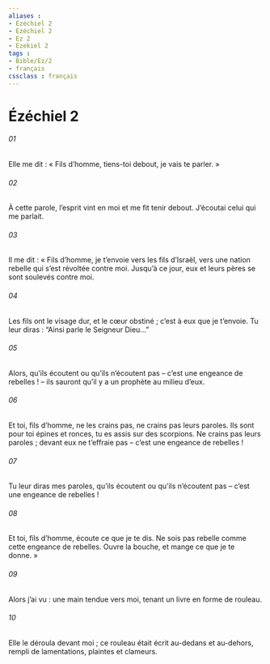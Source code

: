 ```yaml
---
aliases : 
- Ézéchiel 2
- Ézéchiel 2
- Ez 2
- Ezekiel 2
tags : 
- Bible/Ez/2
- français
cssclass : français
---
```


# Ézéchiel 2

###### 01
Elle me dit : « Fils d’homme, tiens-toi debout, je vais te parler. »
###### 02
À cette parole, l’esprit vint en moi et me fit tenir debout. J’écoutai celui qui me parlait.
###### 03
Il me dit : « Fils d’homme, je t’envoie vers les fils d’Israël, vers une nation rebelle qui s’est révoltée contre moi. Jusqu’à ce jour, eux et leurs pères se sont soulevés contre moi.
###### 04
Les fils ont le visage dur, et le cœur obstiné ; c’est à eux que je t’envoie. Tu leur diras : “Ainsi parle le Seigneur Dieu...”
###### 05
Alors, qu’ils écoutent ou qu’ils n’écoutent pas – c’est une engeance de rebelles ! – ils sauront qu’il y a un prophète au milieu d’eux.
###### 06
Et toi, fils d’homme, ne les crains pas, ne crains pas leurs paroles. Ils sont pour toi épines et ronces, tu es assis sur des scorpions. Ne crains pas leurs paroles ; devant eux ne t’effraie pas – c’est une engeance de rebelles !
###### 07
Tu leur diras mes paroles, qu’ils écoutent ou qu’ils n’écoutent pas – c’est une engeance de rebelles !
###### 08
Et toi, fils d’homme, écoute ce que je te dis. Ne sois pas rebelle comme cette engeance de rebelles. Ouvre la bouche, et mange ce que je te donne. »
###### 09
Alors j’ai vu : une main tendue vers moi, tenant un livre en forme de rouleau.
###### 10
Elle le déroula devant moi ; ce rouleau était écrit au-dedans et au-dehors, rempli de lamentations, plaintes et clameurs.
